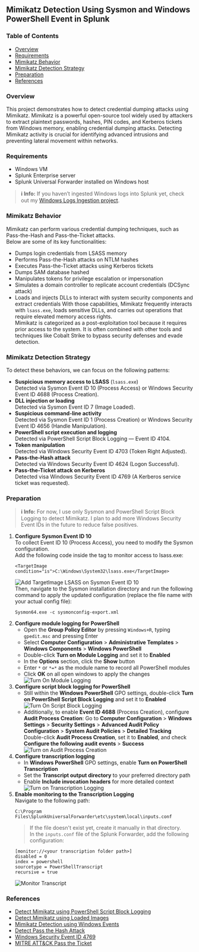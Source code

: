 ## Mimikatz Detection Using Sysmon and Windows PowerShell Event in Splunk
### Table of Contents
- [Overview](#overview)  
- [Requirements](#requirements)  
- [Mimikatz Behavior](#mimikatz-behavior)  
- [Mimikatz Detection Strategy](#mimikatz-detection-strategy)
- [Preparation](#preparation)
- [References](#references)
    
### Overview
This project demonstrates how to detect credential dumping attacks using Mimikatz. Mimikatz is a powerful open-source tool widely used by attackers to extract plaintext passwords, hashes, PIN codes, and Kerberos tickets from Windows memory, enabling credential dumping attacks. Detecting Mimikatz activity is crucial for identifying advanced intrusions and preventing lateral movement within networks.  

### Requirements
- Windows VM
- Splunk Enterprise server
- Splunk Universal Forwarder installed on Windows host
> **ℹ️ Info:** If you haven’t ingested Windows logs into Splunk yet, check out my [Windows Logs Ingestion project](https://github.com/elvanalandi/Home-Cybersecurity-Lab/tree/main/Splunk/Windows%20Logs%20Ingestion).

### Mimikatz Behavior
Mimikatz can perform various credential dumping techniques, such as Pass-the-Hash and Pass-the-Ticket attacks.  
Below are some of its key functionalities:  
- Dumps login credentials from LSASS memory
- Performs Pass-the-Hash attacks on NTLM hashes
- Executes Pass-the-Ticket attacks using Kerberos tickets
- Dumps SAM database hashed
- Manipulates tokens for privilege escalation or impersonation
- Simulates a domain controller to replicate account credentials (DCSync attack)
- Loads and injects DLLs to interact with system security components and extract credentials
With those capabilities, Mimikatz frequently interacts with `lsass.exe`, loads sensitive DLLs, and carries out operations that require elevated memory access rights.  
Mimikatz is categorized as a post-exploitation tool because it requires prior access to the system. It is often combined with other tools and techniques like Cobalt Strike to bypass security defenses and evade detection.

### Mimikatz Detection Strategy
To detect these behaviors, we can focus on the following patterns:  
- **Suspicious memory access to LSASS** (`lsass.exe`)  
  Detected via Sysmon Event ID 10  (Process Access) or Windows Security Event ID 4688 (Process Creation).  
- **DLL injection or loading**  
  Detected via Sysmon Event ID 7 (Image Loaded).  
- **Suspicious command-line activity**  
  Detected via Sysmon Event ID 1 (Process Creation) or Windows Security Event ID 4656 (Handle Manipulation).  
- **PowerShell script execution and logging**  
  Detected via PowerShell Script Block Logging — Event ID 4104.  
- **Token manipulation**  
  Detected via Windows Security Event ID 4703 (Token Right Adjusted).
- **Pass-the-Hash attack**  
  Detected via Windows Security Event ID 4624 (Logon Successful).
- **Pass-the-Ticket attack on Kerberos**  
  Detected visa Windows Security Event ID 4769 (A Kerberos service ticket was requested).

### Preparation
> **ℹ️ Info:** For now, I use only Sysmon and PowerShell Script Block Logging to detect Mimikatz. I plan to add more Windows Security Event IDs in the future to reduce false positives.
1. **Configure Sysmon Event ID 10**  
   To collect Event ID 10 (Process Access), you need to modify the Sysmon configuration.  
   Add the following code inside the <ProcessAccess> tag to monitor access to lsass.exe:  
   ```
   <TargetImage condition="is">C:\Windows\System32\lsass.exe</TargetImage>
   ```
   ![Add TargetImage LSASS on Sysmon Event ID 10](images/add-lsass-sysmon.png)  
   Then, navigate to the Sysmon installation directory and run the following command to apply the updated configuration (replace the file name with your actual config file):  
   ```
   Sysmon64.exe -c sysmonconfig-export.xml
   ```
2. **Configure module logging for PowerShell**  
   - Open the **Group Policy Editor** by pressing `Windows+R`, typing `gpedit.msc` and pressing Enter  
   - Select **Computer Configuration** > **Administrative Templates** > **Windows Components** > **Windows PowerShell**  
   - Double-click **Turn on Module Logging** and set it to **Enabled**
   - In the **Options** section, click the **Show** button
   - Enter `*` or `*=*` as the module name to record all PowerShell modules  
   - Click **OK** on all open windows to apply the changes  
   ![Turn On Module Logging](images/turn-on-module-logging.png)  
3. **Configure script block logging for PowerShell**  
   - Still within the **Windows PowerShell** GPO settings, double-click **Turn on PowerShell Script Block Logging** and set it to **Enabled**  
   ![Turn On Script Block Logging](images/turn-on-script-block-logging.png)  
   - Additionally, to enable **Event ID 4688** (Process Creation), configure **Audit Process Creation**:
     Go to  **Computer Configuration** > **Windows Settings** > **Security Settings** > **Advanced Audit Policy Configuration** > **System Audit Policies** > **Detailed Tracking**  
     Double-click **Audit Process Creation**,  set it to **Enabled**, and check **Configure the following audit events** > **Success**  
    ![Turn on Audit Process Creation](images/turn-on-audit-process-creation.png)
4. **Configure transcription logging**
   - In **Windows PowerShell** GPO settings, enable **Turn on PowerShell Transcription**
   - Set the **Transcript output directory**  to your preferred directory path
   - Enable **Include invocation headers** for more detailed context  
   ![Turn on Transcription Logging](images/turn-on-transcription-logging.png)
5. **Enable monitoring to the Transcription Logging**  
   Navigate to the following path:  
   ```
   C:\Program Files\SplunkUniversalForwarder\etc\system\local\inputs.conf
   ```
   > If the file doesn't exist yet, create it manually in that directory.  
   In the `inputs.conf` file of the Splunk Forwarder, add the following configuration:  
   ```
   [monitor://<your transcription folder path>]
   disabled = 0
   index = powershell
   sourcetype = PowerShellTranscript
   recursive = true
   ```
   ![Monitor Transcript](images/monitor-transcript.png)  
     
### References
- [Detect Mimikatz using PowerShell Script Block Logging](https://research.splunk.com/endpoint/8148c29c-c952-11eb-9255-acde48001122/)
- [Detect Mimikatz using Loaded Images](https://research.splunk.com/deprecated/29e307ba-40af-4ab2-91b2-3c6b392bbba0/)
- [Mimikatz Detection using Windows Events](https://github.com/Th1ru-M/Windows-Threat-Hunting/blob/master/Mimikatz%20Detection)
- [Detect Pass the Hash Attack](https://blog.netwrix.com/2021/11/30/how-to-detect-pass-the-hash-attacks/)
- [Windows Security Event ID 4769](https://learn.microsoft.com/en-us/windows/security/threat-protection/auditing/event-4769)
- [MITRE ATT&CK Pass the Ticket](https://attack.mitre.org/techniques/T1550/003/)
